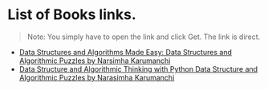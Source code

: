 # List of Books links.

> Note: You simply have to open the link and click Get. The link is direct.

  - <a href = "http://libgen.io/ads.php?md5=D9A09E7E092770B490569037E38267EC">Data Structures and Algorithms Made Easy: Data Structures and Algorithmic Puzzles by Narsimha Karumanchi</a>
  - <a href = "http://libgen.io/ads.php?md5=343D25DE4689AAB5650C351BE397D218">Data Structure and Algorithmic Thinking with Python Data Structure and Algorithmic Puzzles by Narasimha Karumanchi</a>
